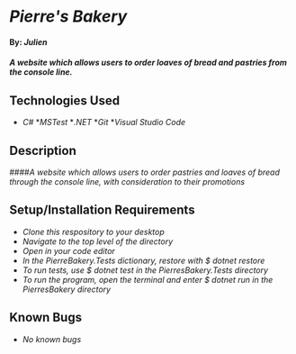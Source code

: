 # _Pierre's Bakery_

#### By: _**Julien**_

#### _A website which allows users to order loaves of bread and pastries from the console line._


## Technologies Used

* _C#_
*_MSTest_
*_.NET_
*_Git_
*_Visual Studio Code_

## Description
####_A website which allows users to order pastries and loaves of bread through the console line, with consideration to their promotions_

## Setup/Installation Requirements
* _Clone this respository to your desktop_
* _Navigate to the top level of the directory_
* _Open in your code editor_
* _In the PierreBakery.Tests dictionary, restore with $ dotnet restore_
* _To run tests, use $ dotnet test in the PierresBakery.Tests directory_
* _To run the program, open the terminal and enter $ dotnet run in the PierresBakery directory_


## Known Bugs

* _No known bugs_
